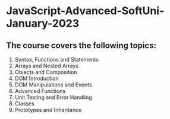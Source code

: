 # JavaScript-Advanced-SoftUni-January-2023

## The course covers the following topics:

1. Syntax, Functions and Statements
2. Arrays and Nested Arrays
3. Objects and Composition
4. DOM Introduction
5. DOM Manipulations and Events
6. Advanced Functions
7. Unit Testing and Error Handling
8. Classes
9. Prototypes and Inheritance
